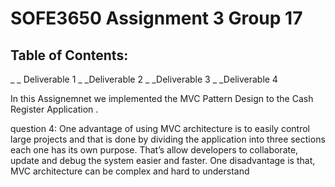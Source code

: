 # SOFE3650 Assignment 3 Group 17
 
## Table of Contents:
_ _ Deliverable  1
_ _Deliverable  2
_ _Deliverable  3
_ _Deliverable  4


In this Assignemnet we implemented the MVC Pattern Design to the Cash Register Application .

question 4:
One advantage of using MVC architecture is to easily control large projects and that is done by dividing the application into three sections each one has its own purpose. That’s allow developers to collaborate, update and debug the system easier and faster. One disadvantage is that, MVC architecture can be complex and hard to understand
